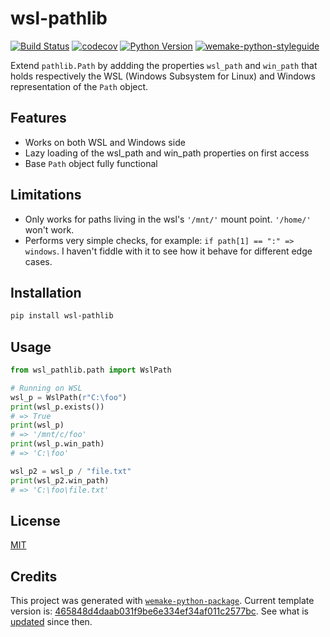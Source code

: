 # wsl-pathlib

[![Build Status](https://github.com/psychonaute/wsl-pathlib/workflows/test/badge.svg?branch=master&event=push)](https://github.com/psychonaute/wsl-pathlib/actions?query=workflow%3Atest)
[![codecov](https://codecov.io/gh/psychonaute/wsl-pathlib/branch/master/graph/badge.svg)](https://codecov.io/gh/psychonaute/wsl-pathlib)
[![Python Version](https://img.shields.io/pypi/pyversions/wsl-pathlib.svg)](https://pypi.org/project/wsl-pathlib/)
[![wemake-python-styleguide](https://img.shields.io/badge/style-wemake-000000.svg)](https://github.com/wemake-services/wemake-python-styleguide)

Extend `pathlib.Path` by addding the properties `wsl_path` and `win_path` that holds respectively the  WSL (Windows Subsystem for Linux) and Windows representation of the `Path` object.


## Features
- Works on both WSL and Windows side
- Lazy loading of the wsl_path and win_path properties on first access
- Base `Path` object fully functional

## Limitations
- Only works for paths living in the wsl's `'/mnt/'` mount point. `'/home/'` won't work.
- Performs very simple checks, for example: `if path[1] == ":" => windows`. I haven't fiddle with it to see how it behave for different edge cases.


## Installation

```bash
pip install wsl-pathlib
```


## Usage

```python
from wsl_pathlib.path import WslPath

# Running on WSL
wsl_p = WslPath(r"C:\foo")
print(wsl_p.exists())
# => True
print(wsl_p)
# => '/mnt/c/foo'
print(wsl_p.win_path)
# => 'C:\foo'

wsl_p2 = wsl_p / "file.txt"
print(wsl_p2.win_path)
# => 'C:\foo\file.txt'
```

## License

[MIT](https://github.com/psychonaute/wsl-pathlib/blob/master/LICENSE)


## Credits

This project was generated with [`wemake-python-package`](https://github.com/wemake-services/wemake-python-package). Current template version is: [465848d4daab031f9be6e334ef34af011c2577bc](https://github.com/wemake-services/wemake-python-package/tree/465848d4daab031f9be6e334ef34af011c2577bc). See what is [updated](https://github.com/wemake-services/wemake-python-package/compare/465848d4daab031f9be6e334ef34af011c2577bc...master) since then.
